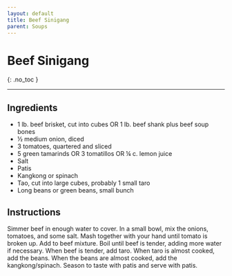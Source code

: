 ```yaml
---
layout: default
title: Beef Sinigang
parent: Soups
---
```


# Beef Sinigang
{: .no_toc }

---

## Ingredients
<ul>
	<li>1 lb. beef brisket, cut into cubes OR 1 lb. beef shank plus beef soup bones</li>
	<li>½ medium onion, diced</li>
	<li>3 tomatoes, quartered and sliced</li>
	<li>5 green tamarinds OR 3 tomatillos OR ¼ c. lemon juice</li>
	<li>Salt</li>
	<li>Patis</li>
	<li>Kangkong or spinach</li>
	<li>Tao, cut into large cubes, probably 1 small taro</li>
	<li>Long beans or green beans, small bunch</li>
</ul>

## Instructions
Simmer beef in enough water to cover. In a small bowl, mix the onions, tomatoes, and some salt. Mash together with your hand until tomato is broken up. Add to beef mixture. Boil until beef is tender, adding more water if necessary. When beef is tender, add taro. When taro is almost cooked, add the beans. When the beans are almost cooked, add the kangkong/spinach. Season to taste with patis and serve with patis.
